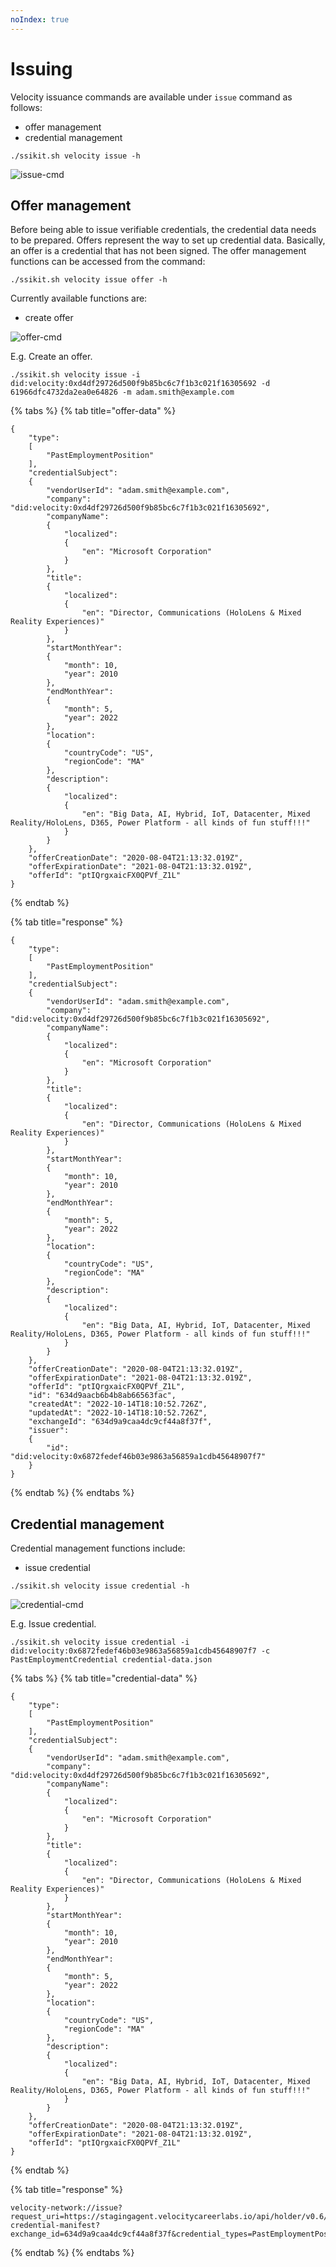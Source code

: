 ```yaml
---
noIndex: true
---
```


# Issuing

Velocity issuance commands are available under `issue` command as follows:

* offer management
* credential management

```
./ssikit.sh velocity issue -h
```

![issue-cmd](assets/issue-cmd.png)

## Offer management

Before being able to issue verifiable credentials, the credential data needs to be prepared. Offers represent the way to set up credential data. Basically, an offer is a credential that has not been signed. The offer management functions can be accessed from the command:

```
./ssikit.sh velocity issue offer -h
```

Currently available functions are:

* create offer

![offer-cmd](assets/offer-cmd.png)

E.g. Create an offer.

```
./ssikit.sh velocity issue -i did:velocity:0xd4df29726d500f9b85bc6c7f1b3c021f16305692 -d 61966dfc4732da2ea0e64826 -m adam.smith@example.com
```

{% tabs %}
{% tab title="offer-data" %}
```
{
    "type":
    [
        "PastEmploymentPosition"
    ],
    "credentialSubject":
    {
        "vendorUserId": "adam.smith@example.com",
        "company": "did:velocity:0xd4df29726d500f9b85bc6c7f1b3c021f16305692",
        "companyName":
        {
            "localized":
            {
                "en": "Microsoft Corporation"
            }
        },
        "title":
        {
            "localized":
            {
                "en": "Director, Communications (HoloLens & Mixed Reality Experiences)"
            }
        },
        "startMonthYear":
        {
            "month": 10,
            "year": 2010
        },
        "endMonthYear":
        {
            "month": 5,
            "year": 2022
        },
        "location":
        {
            "countryCode": "US",
            "regionCode": "MA"
        },
        "description":
        {
            "localized":
            {
                "en": "Big Data, AI, Hybrid, IoT, Datacenter, Mixed Reality/HoloLens, D365, Power Platform - all kinds of fun stuff!!!"
            }
        }
    },
    "offerCreationDate": "2020-08-04T21:13:32.019Z",
    "offerExpirationDate": "2021-08-04T21:13:32.019Z",
    "offerId": "ptIQrgxaicFX0QPVf_Z1L"
}
```
{% endtab %}

{% tab title="response" %}
```
{
    "type":
    [
        "PastEmploymentPosition"
    ],
    "credentialSubject":
    {
        "vendorUserId": "adam.smith@example.com",
        "company": "did:velocity:0xd4df29726d500f9b85bc6c7f1b3c021f16305692",
        "companyName":
        {
            "localized":
            {
                "en": "Microsoft Corporation"
            }
        },
        "title":
        {
            "localized":
            {
                "en": "Director, Communications (HoloLens & Mixed Reality Experiences)"
            }
        },
        "startMonthYear":
        {
            "month": 10,
            "year": 2010
        },
        "endMonthYear":
        {
            "month": 5,
            "year": 2022
        },
        "location":
        {
            "countryCode": "US",
            "regionCode": "MA"
        },
        "description":
        {
            "localized":
            {
                "en": "Big Data, AI, Hybrid, IoT, Datacenter, Mixed Reality/HoloLens, D365, Power Platform - all kinds of fun stuff!!!"
            }
        }
    },
    "offerCreationDate": "2020-08-04T21:13:32.019Z",
    "offerExpirationDate": "2021-08-04T21:13:32.019Z",
    "offerId": "ptIQrgxaicFX0QPVf_Z1L",
    "id": "634d9aacb6b4b8ab66563fac",
    "createdAt": "2022-10-14T18:10:52.726Z",
    "updatedAt": "2022-10-14T18:10:52.726Z",
    "exchangeId": "634d9a9caa4dc9cf44a8f37f",
    "issuer":
    {
        "id": "did:velocity:0x6872fedef46b03e9863a56859a1cdb45648907f7"
    }
}
```
{% endtab %}
{% endtabs %}

## Credential management

Credential management functions include:

* issue credential

```
./ssikit.sh velocity issue credential -h
```

![credential-cmd](assets/credential-cmd.png)

E.g. Issue credential.

```
./ssikit.sh velocity issue credential -i did:velocity:0x6872fedef46b03e9863a56859a1cdb45648907f7 -c PastEmploymentCredential credential-data.json
```

{% tabs %}
{% tab title="credential-data" %}
```
{
    "type":
    [
        "PastEmploymentPosition"
    ],
    "credentialSubject":
    {
        "vendorUserId": "adam.smith@example.com",
        "company": "did:velocity:0xd4df29726d500f9b85bc6c7f1b3c021f16305692",
        "companyName":
        {
            "localized":
            {
                "en": "Microsoft Corporation"
            }
        },
        "title":
        {
            "localized":
            {
                "en": "Director, Communications (HoloLens & Mixed Reality Experiences)"
            }
        },
        "startMonthYear":
        {
            "month": 10,
            "year": 2010
        },
        "endMonthYear":
        {
            "month": 5,
            "year": 2022
        },
        "location":
        {
            "countryCode": "US",
            "regionCode": "MA"
        },
        "description":
        {
            "localized":
            {
                "en": "Big Data, AI, Hybrid, IoT, Datacenter, Mixed Reality/HoloLens, D365, Power Platform - all kinds of fun stuff!!!"
            }
        }
    },
    "offerCreationDate": "2020-08-04T21:13:32.019Z",
    "offerExpirationDate": "2021-08-04T21:13:32.019Z",
    "offerId": "ptIQrgxaicFX0QPVf_Z1L"
}
```
{% endtab %}

{% tab title="response" %}
```
velocity-network://issue?request_uri=https://stagingagent.velocitycareerlabs.io/api/holder/v0.6/org/did:velocity:0x6872fedef46b03e9863a56859a1cdb45648907f7/issue/get-credential-manifest?exchange_id=634d9a9caa4dc9cf44a8f37f&credential_types=PastEmploymentPosition
```
{% endtab %}
{% endtabs %}
